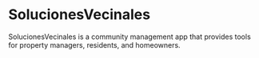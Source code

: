 # SolucionesVecinales
SolucionesVecinales is a community management app that provides tools for property managers, residents, and homeowners.
